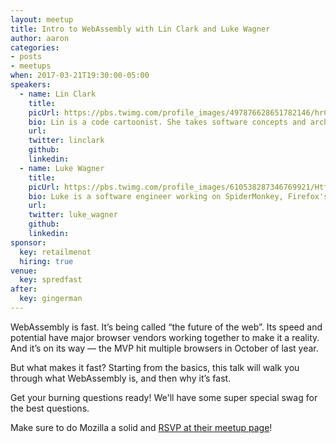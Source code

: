 ```yaml
---
layout: meetup
title: Intro to WebAssembly with Lin Clark and Luke Wagner
author: aaron
categories:
- posts
- meetups
when: 2017-03-21T19:30:00-05:00
speakers:
  - name: Lin Clark
    title:
    picUrl: https://pbs.twimg.com/profile_images/497876628651782146/hrCHz_ym.jpeg
    bio: Lin is a code cartoonist. She takes software concepts and architectures and turns them into stick figure cartoons. She also works in Mozilla's Emerging Technologies group, where she gets to tinker with new browser technologies like WebAssembly. In previous lives, she worked at npm, was a core contributor to open source projects like Firefox's developer tools, and contributed to HTML data standards.
    url:
    twitter: linclark
    github:
    linkedin:
  - name: Luke Wagner
    title:
    picUrl: https://pbs.twimg.com/profile_images/610538287346769921/Htfyxvxg.png
    bio: Luke is a software engineer working on SpiderMonkey, Firefox's JavaScript &mdash; and now WebAssembly! &mdash; engine.
    url:
    twitter: luke_wagner
    github:
    linkedin:
sponsor:
  key: retailmenot
  hiring: true
venue:
  key: spredfast
after:
  key: gingerman
---
```


WebAssembly is fast. It’s being called “the future of the web”. Its speed and
potential have major browser vendors working together to make it a reality. And
it’s on its way &mdash; the MVP hit multiple browsers in October of last year.

But what makes it fast? Starting from the basics, this talk will walk you
through what WebAssembly is, and then why it’s fast.

Get your burning questions ready! We'll have some super special swag for the
best questions.

<p class="ajs-box">
  Make sure to do Mozilla a solid and <a
  href="https://www.meetup.com/Mozilla-Developer-Roadshow/events/237760047/">RSVP
  at their meetup page</a>!
</p>
